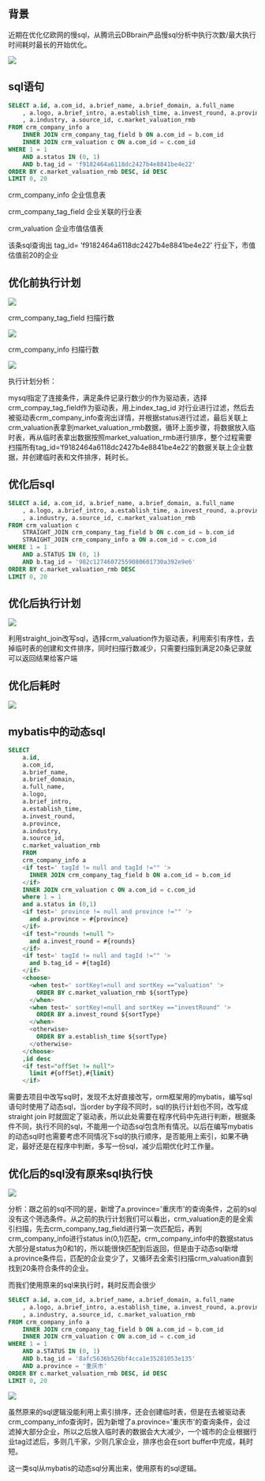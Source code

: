 

## 背景

近期在优化亿欧网的慢sql，从腾讯云DBbrain产品慢sql分析中执行次数/最大执行时间耗时最长的开始优化。

![](../images/mysql_20230104180426.png)

## sql语句

```sql
SELECT a.id, a.com_id, a.brief_name, a.brief_domain, a.full_name
	, a.logo, a.brief_intro, a.establish_time, a.invest_round, a.province
	, a.industry, a.source_id, c.market_valuation_rmb
FROM crm_company_info a
	INNER JOIN crm_company_tag_field b ON a.com_id = b.com_id
	INNER JOIN crm_valuation c ON a.com_id = c.com_id
WHERE 1 = 1
	AND a.status IN (0, 1)
	AND b.tag_id = 'f9182464a6118dc2427b4e8841be4e22'
ORDER BY c.market_valuation_rmb DESC, id DESC
LIMIT 0, 20
```

crm_company_info 企业信息表

crm_company_tag_field 企业关联的行业表

crm_valuation 企业市值估值表

该条sql查询出 tag_id= 'f9182464a6118dc2427b4e8841be4e22' 行业下，市值估值前20的企业



## 优化前执行计划

![](../images/mysql_20230104181209.png)



crm_company_tag_field 扫描行数

![](../images/mysql_20230104185338.png)



crm_company_info 扫描行数

![](../images/mysql_20230104185950.png)

执行计划分析：

mysql指定了连接条件，满足条件记录行数少的作为驱动表，选择crm_compay_tag_field作为驱动表，用上index_tag_id 对行业进行过滤，然后去被驱动表crm_company_info查询出详情，并根据status进行过滤，最后关联上crm_valuation表拿到market_valuation_rmb数据，循环上面步骤，将数据放入临时表，再从临时表拿出数据按照market_valuation_rmb进行排序，整个过程需要扫描所有tag_id=‘f9182464a6118dc2427b4e8841be4e22’的数据关联上企业数据，并创建临时表和文件排序，耗时长。



## 优化后sql

```sql
SELECT a.id, a.com_id, a.brief_name, a.brief_domain, a.full_name
	, a.logo, a.brief_intro, a.establish_time, a.invest_round, a.province
	, a.industry, a.source_id, c.market_valuation_rmb
FROM crm_valuation c
	STRAIGHT_JOIN crm_company_tag_field b ON c.com_id = b.com_id
	STRAIGHT_JOIN crm_company_info a ON a.com_id = c.com_id
WHERE 1 = 1
	AND a.STATUS IN (0, 1)
	AND b.tag_id = '982c12746072559080601730a392e9e6'
ORDER BY c.market_valuation_rmb DESC
LIMIT 0, 20
```

## 优化后执行计划

![](../images/mysql_20230104185517.png)

利用straight_join改写sql，选择crm_valuation作为驱动表，利用索引有序性，去掉临时表的创建和文件排序，同时扫描行数减少，只需要扫描到满足20条记录就可以返回结果给客户端

## 优化后耗时

![](../images/mysql_20230104190536.png)



## mybatis中的动态sql

```sql
SELECT
    a.id,
    a.com_id,
    a.brief_name,
    a.brief_domain,
    a.full_name,
    a.logo,
    a.brief_intro,
    a.establish_time,
    a.invest_round,
    a.province,
    a.industry,
    a.source_id,
    c.market_valuation_rmb
    FROM
    crm_company_info a
    <if test=' tagId != null and tagId !="" '>
      INNER JOIN crm_company_tag_field b ON a.com_id = b.com_id
    </if>
    INNER JOIN crm_valuation c ON a.com_id = c.com_id
    where 1 = 1
    and a.status in (0,1)
    <if test=' province != null and province !="" '>
      and a.province = #{province}
    </if>
    <if test="rounds !=null ">
      and a.invest_round = #{rounds}
    </if>
    <if test=' tagId != null and tagId !="" '>
      and b.tag_id = #{tagId}
    </if>
    <choose>
      <when test=' sortKey!=null and sortKey =="valuation" '>
        ORDER BY c.market_valuation_rmb ${sortType}
      </when>
      <when test=' sortKey!=null and sortKey =="investRound" '>
        ORDER BY a.invest_round ${sortType}
      </when>
      <otherwise>
        ORDER BY a.establish_time ${sortType}
      </otherwise>
    </choose>
    ,id desc
    <if test="offSet != null">
      limit #{offSet},#{limit}
    </if>
```

需要去项目中改写sql时，发现不太好直接改写，orm框架用的mybatis，编写sql语句时使用了动态sql，当order by字段不同时，sql的执行计划也不同，改写成straight join 时就固定了驱动表，所以此处需要在程序代码中先进行判断，根据条件不同，执行不同的sql，不能用一个动态sql包含所有情况。以后在编写mybatis的动态sql时也需要考虑不同情况下sql的执行顺序，是否能用上索引，如果不确定，最好还是在程序中判断，多写一份sql，减少后期优化时工作量。

## 优化后的sql没有原来sql执行快

![](../images/mysql_20230109100706.png)

分析：跟之前的sql不同的是，新增了a.province='重庆市'的查询条件，之前的sql没有这个筛选条件。从之前的执行计划我们可以看出，crm_valuation走的是全索引扫描，先去crm_company_tag_field进行第一次匹配后，再到crm_company_info进行status in(0,1)匹配，crm_company_info中的数据status大部分是status为0和1的，所以能很快匹配到后返回，但是由于动态sql新增a.province条件后，匹配的企业变少了，又循环去全索引扫描crm_valuation直到找到20条符合条件的企业。

而我们使用原来的sql来执行时，耗时反而会很少

```sql
SELECT a.id, a.com_id, a.brief_name, a.brief_domain, a.full_name
	, a.logo, a.brief_intro, a.establish_time, a.invest_round, a.province
	, a.industry, a.source_id, c.market_valuation_rmb
FROM crm_company_info a
	INNER JOIN crm_company_tag_field b ON a.com_id = b.com_id
	INNER JOIN crm_valuation c ON a.com_id = c.com_id
WHERE 1 = 1
	AND a.STATUS IN (0, 1)
	AND b.tag_id = '8afc5636b526bf4cca1e35281053e135'
	AND a.province = '重庆市'
ORDER BY c.market_valuation_rmb DESC, id DESC
LIMIT 0, 20
```

![](../images/mysql_20230109102443.png)

虽然原来的sql逻辑没能利用上索引排序，还会创建临时表，但是在去被驱动表crm_company_info查询时，因为新增了a.province='重庆市'的查询条件，会过滤掉大部分企业，所以之后放入临时表的数据会大大减少，一个城市的企业根据行业tag过滤后，多则几千家，少则几家企业，排序也会在sort buffer中完成，耗时短。

这一类sql从mybatis的动态sql分离出来，使用原有的sql逻辑。